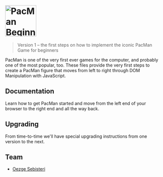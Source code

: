 <h1><img src="https://banner2.cleanpng.com/20180204/ujw/kisspng-ms-pac-man-ghosts-pac-man-ghost-png-file-5a77b8bc4159b2.0297583615177955162677.jpg" alt="PacMan Beginner Steps" height="100"></h1>

> Version 1 – the first steps on how to implement the iconic PacMan Game for beginners

PacMan is one of the very first ever games for the computer, and probably one of the most popular, too. 
These files provide the very first steps to create a PacMan figure that moves from left to right through DOM Manipulation with JavaScript.

## Documentation

Learn how to get PacMan started and move from the left end of your browser to the right end and all the way back.

## Upgrading

From time-to-time we'll have special upgrading instructions from one version to the next.

## Team
* [Oezge Sebisteri](https://github.com/17-100)
